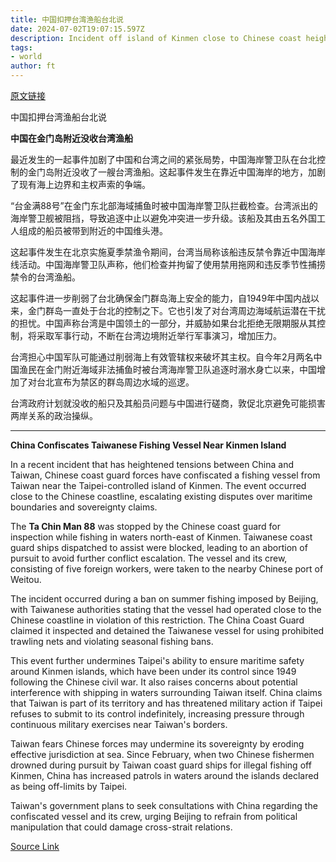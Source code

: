 ```yaml
---
title: 中国扣押台湾渔船台北说
date: 2024-07-02T19:07:15.597Z
description: Incident off island of Kinmen close to Chinese coast heightens tensions
tags: 
- world
author: ft
---
```


[原文链接](https://ft.com/content/e24fdad4-4b8e-4543-8ba2-7699bb3fbf17)

中国扣押台湾渔船台北说

**中国在金门岛附近没收台湾渔船**

最近发生的一起事件加剧了中国和台湾之间的紧张局势，中国海岸警卫队在台北控制的金门岛附近没收了一艘台湾渔船。这起事件发生在靠近中国海岸的地方，加剧了现有海上边界和主权声索的争端。

“台金满88号”在金门东北部海域捕鱼时被中国海岸警卫队拦截检查。台湾派出的海岸警卫舰被阻挡，导致追逐中止以避免冲突进一步升级。该船及其由五名外国工人组成的船员被带到附近的中国维头港。

这起事件发生在北京实施夏季禁渔令期间，台湾当局称该船违反禁令靠近中国海岸线活动。中国海岸警卫队声称，他们检查并拘留了使用禁用拖网和违反季节性捕捞禁令的台湾渔船。

这起事件进一步削弱了台北确保金门群岛海上安全的能力，自1949年中国内战以来，金门群岛一直处于台北的控制之下。它也引发了对台湾周边海域航运潜在干扰的担忧。中国声称台湾是中国领土的一部分，并威胁如果台北拒绝无限期服从其控制，将采取军事行动，不断在台湾边境附近举行军事演习，增加压力。

台湾担心中国军队可能通过削弱海上有效管辖权来破坏其主权。自今年2月两名中国渔民在金门附近海域非法捕鱼时被台湾海岸警卫队追逐时溺水身亡以来，中国增加了对台北宣布为禁区的群岛周边水域的巡逻。

台湾政府计划就没收的船只及其船员问题与中国进行磋商，敦促北京避免可能损害两岸关系的政治操纵。

---

 **China Confiscates Taiwanese Fishing Vessel Near Kinmen Island**

In a recent incident that has heightened tensions between China and Taiwan, Chinese coast guard forces have confiscated a fishing vessel from Taiwan near the Taipei-controlled island of Kinmen. The event occurred close to the Chinese coastline, escalating existing disputes over maritime boundaries and sovereignty claims.

The **Ta Chin Man 88** was stopped by the Chinese coast guard for inspection while fishing in waters north-east of Kinmen. Taiwanese coast guard ships dispatched to assist were blocked, leading to an abortion of pursuit to avoid further conflict escalation. The vessel and its crew, consisting of five foreign workers, were taken to the nearby Chinese port of Weitou.

The incident occurred during a ban on summer fishing imposed by Beijing, with Taiwanese authorities stating that the vessel had operated close to the Chinese coastline in violation of this restriction. The China Coast Guard claimed it inspected and detained the Taiwanese vessel for using prohibited trawling nets and violating seasonal fishing bans.

This event further undermines Taipei's ability to ensure maritime safety around Kinmen islands, which have been under its control since 1949 following the Chinese civil war. It also raises concerns about potential interference with shipping in waters surrounding Taiwan itself. China claims that Taiwan is part of its territory and has threatened military action if Taipei refuses to submit to its control indefinitely, increasing pressure through continuous military exercises near Taiwan's borders.

Taiwan fears Chinese forces may undermine its sovereignty by eroding effective jurisdiction at sea. Since February, when two Chinese fishermen drowned during pursuit by Taiwan coast guard ships for illegal fishing off Kinmen, China has increased patrols in waters around the islands declared as being off-limits by Taipei.

Taiwan's government plans to seek consultations with China regarding the confiscated vessel and its crew, urging Beijing to refrain from political manipulation that could damage cross-strait relations.

[Source Link](https://ft.com/content/e24fdad4-4b8e-4543-8ba2-7699bb3fbf17)

